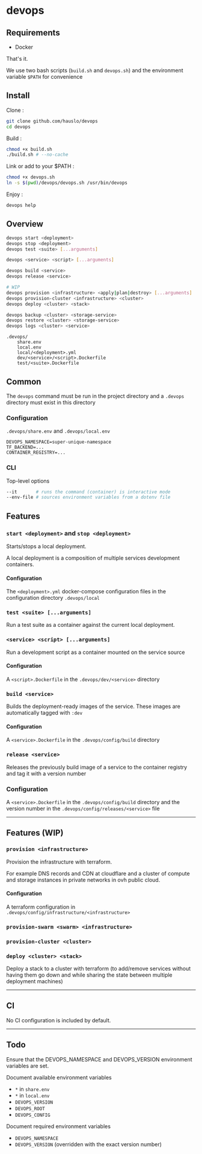 # devops

## Requirements

- Docker

That's it.

We use two bash scripts (`build.sh` and `devops.sh`) and the environment variable `$PATH` for convenience

## Install

Clone :

```bash
git clone github.com/hauslo/devops
cd devops
```

Build :

```bash
chmod +x build.sh
./build.sh # --no-cache
```

Link or add to your \$PATH :

```bash
chmod +x devops.sh
ln -s $(pwd)/devops/devops.sh /usr/bin/devops
```

Enjoy :

```bash
devops help
```

## Overview

```bash
devops start <deployment>
devops stop <deployment>
devops test <suite> [...arguments]

devops <service> <script> [...arguments]

devops build <service>
devops release <service>

# WIP
devops provision <infrastructure> <apply|plan|destroy> [...arguments]
devops provision-cluster <infrastructure> <cluster>
devops deploy <cluster> <stack>

devops backup <cluster> <storage-service>
devops restore <cluster> <storage-service>
devops logs <cluster> <service>
```

```
.devops/
    share.env
    local.env
    local/<deployment>.yml
    dev/<service>/<script>.Dockerfile
    test/<suite>.Dockerfile
```

## Common

The `devops` command must be run in the project directory and a `.devops` directory must exist in this directory

### Configuration

`.devops/share.env` and `.devops/local.env`

```env
DEVOPS_NAMESPACE=super-unique-namespace
TF_BACKEND=...
CONTAINER_REGISTRY=...
```

### CLI

Top-level options

```bash
--it       # runs the command (container) is interactive mode
--env-file # sources environment variables from a dotenv file
```

## Features

### `start <deployment>` and `stop <deployment>`

Starts/stops a local deployment.

A local deployment is a composition of multiple services development containers.

#### Configuration

The `<deployment>.yml` docker-compose configuration files in the configuration directory `.devops/local`

### `test <suite> [...arguments]`

Run a test suite as a container against the current local deployment.

### `<service> <script> [...arguments]`

Run a development script as a container mounted on the service source

#### Configuration

A `<script>.Dockerfile` in the `.devops/dev/<service>` directory

### `build <service>`

Builds the deployment-ready images of the service. These images are automatically tagged with `:dev`

#### Configuration

A `<service>.Dockerfile` in the `.devops/config/build` directory

### `release <service>`

Releases the previously build image of a service to the container registry and tag it with a version number

### Configuration

A `<service>.Dockerfile` in the `.devops/config/build` directory and the version number in the `.devops/config/releases/<service>` file

---

## Features (WIP)

### `provision <infrastructure>`

Provision the infrastructure with terraform.

For example DNS records and CDN at cloudflare and a cluster of compute and storage instances in private networks in ovh public cloud.

#### Configuration

A terraform configuration in `.devops/config/infrastructure/<infrastructure>`

### `provision-swarm <swarm> <infrastructure>`

### `provision-cluster <cluster>`

### `deploy <cluster> <stack>`

Deploy a stack to a cluster with terraform (to add/remove services without having them go down and while sharing the state between multiple deployment machines)

---

## CI

No CI configuration is included by default.

---

## Todo

Ensure that the DEVOPS_NAMESPACE and DEVOPS_VERSION environment variables are set.

Document available environment variables

- `*` in `share.env`
- `*` in `local.env`
- `DEVOPS_VERSION`
- `DEVOPS_ROOT`
- `DEVOPS_CONFIG`

Document required environment variables

- `DEVOPS_NAMESPACE`
- `DEVOPS_VERSION` (overridden with the exact version number)
